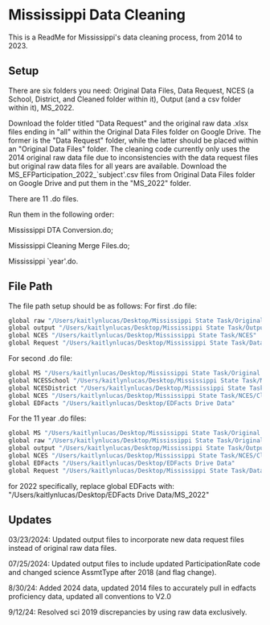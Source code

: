 
# Mississippi Data Cleaning

This is a ReadMe for Mississippi's data cleaning process, from 2014 to 2023.




## Setup

There are six folders you need: 
Original Data Files, Data Request, NCES (a School, District, and Cleaned folder within it), Output (and a csv folder within it), MS_2022. 

Download the folder titled "Data Request" and the original raw data .xlsx files ending in "all" within the Original Data Files folder on Google Drive. The former is the "Data Request" folder, while the latter should be placed within an "Original Data Files" folder.
The cleaning code currently only uses the 2014 original raw data file due to inconsistencies with the data request files but original raw data files for all years are available. Download the MS_EFParticipation_2022_`subject'.csv files from Original Data Files folder on Google Drive and put them in the "MS_2022" folder.

There are 11 .do files. 

Run them in the following order:

Mississippi DTA Conversion.do; 

Mississippi Cleaning Merge Files.do; 

Mississippi `year'.do. 



    
## File Path

The file path setup should be as follows: 
For first .do file:

```bash
global raw "/Users/kaitlynlucas/Desktop/Mississippi State Task/Original Data Files"
global output "/Users/kaitlynlucas/Desktop/Mississippi State Task/Output"
global NCES "/Users/kaitlynlucas/Desktop/Mississippi State Task/NCES"
global Request "/Users/kaitlynlucas/Desktop/Mississippi State Task/Data Request"
```
For second .do file:
```bash
global MS "/Users/kaitlynlucas/Desktop/Mississippi State Task/Original Data Files"
global NCESSchool "/Users/kaitlynlucas/Desktop/Mississippi State Task/NCES/School"
global NCESDistrict "/Users/kaitlynlucas/Desktop/Mississippi State Task/NCES/District"
global NCES "/Users/kaitlynlucas/Desktop/Mississippi State Task/NCES/Cleaned"
global EDFacts "/Users/kaitlynlucas/Desktop/EDFacts Drive Data"
```
For the 11 year .do files:
```bash
global MS "/Users/kaitlynlucas/Desktop/Mississippi State Task/Original Data Files"
global raw "/Users/kaitlynlucas/Desktop/Mississippi State Task/Original Data Files"
global output "/Users/kaitlynlucas/Desktop/Mississippi State Task/Output"
global NCES "/Users/kaitlynlucas/Desktop/Mississippi State Task/NCES/Cleaned"
global EDFacts "/Users/kaitlynlucas/Desktop/EDFacts Drive Data"
global Request "/Users/kaitlynlucas/Desktop/Mississippi State Task/Data Request"
```
for 2022 specifically, replace global EDFacts with: "/Users/kaitlynlucas/Desktop/EDFacts Drive Data/MS_2022"
## Updates

03/23/2024: Updated output files to incorporate new data request files instead of original raw data files.

07/25/2024: Updated output files to include updated ParticipationRate code and changed science AssmtType after 2018 (and flag change).

8/30/24: Added 2024 data, updated 2014 files to accurately pull in edfacts proficiency data, updated all conventions to V2.0

9/12/24: Resolved sci 2019 discrepancies by using raw data exclusively.
